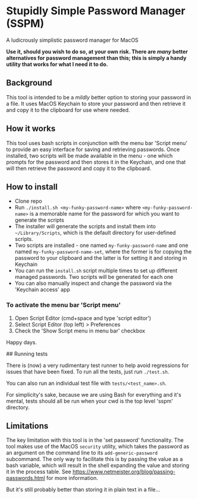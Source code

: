 # Stupidly Simple Password Manager (SSPM)

A ludicrously simplistic password manager for MacOS

**Use it, should you wish to do so, at your own risk. There are _many_ better alternatives for password management than this; this is simply
a handy utility that works for what I need it to do.**

## Background

This tool is intended to be a _mildly_ better option to storing your password in a file.
It uses MacOS Keychain to store your password and then retrieve it and copy it to the clipboard for use where needed.

## How it works

This tool uses bash scripts in conjunction with the menu bar 'Script menu' to provide an easy interface for saving and retrieving passwords.
Once installed, two scripts will be made available in the menu - one which prompts for the password and then stores it in the Keychain, and
one that will then retrieve the password and copy it to the clipboard.

## How to install

* Clone repo
* Run `./install.sh <my-funky-password-name>` where `<my-funky-password-name>` is a memorable name for the password for which you want to generate the scripts
* The installer will generate the scripts and install them into `~/Library/Scripts`, which is the default directory for user-defined scripts.
* Two scripts are installed - one named `my-funky-password-name` and one named `my-funky-password-name-set`, where the former is for copying the password to your
clipboard and the latter is for setting it and storing in Keychain
* You can run the `install.sh` script multiple times to set up different managed passwords. Two scripts will be generated for each one
* You can also manually inspect and change the password via the 'Keychain access' app

### To activate the menu bar 'Script menu'

1. Open Script Editor (cmd+space and type 'script editor')
2. Select Script Editor (top left) > Preferences
3. Check the 'Show Script menu in menu bar' checkbox

Happy days.

## Running tests

There is (now) a very rudimentary test runner to help avoid regressions for issues that have been fixed. To run all the tests, just run `./test.sh`.

You can also run an individual test file with `tests/<test_name>.sh`.

For simplicity's sake, because we are using Bash for everything and it's mental, tests should all be run when your cwd is the top level 'sspm' directory.

## Limitations

The key limitation with this tool is in the 'set password' functionality. The tool makes use of the MacOS `security` utility, which takes the
password as an argument on the command line to its `add-generic-password` subcommand. The only way to facilitate this is by passing the value
as a bash variable, which will result in the shell expanding the value and storing it in the process table. See https://www.netmeister.org/blog/passing-passwords.html
for more information.

But it's still probably better than storing it in plain text in a file...


